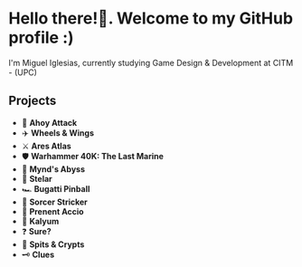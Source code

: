 # Hello there!👋. Welcome to my GitHub profile :)


I'm Miguel Iglesias, currently studying Game Design & Development at CITM - (UPC)

## Projects

- 🚢 **Ahoy Attack**
- ✈️ **Wheels & Wings**
- ⚔️ **Ares Atlas**  
- 🛡️ **Warhammer 40K: The Last Marine**   
- 🌌 **Mynd's Abyss**  
- 🌠 **Stelar**  
- 🏎️ **Bugatti Pinball**  
- 👾 **Sorcer Stricker**  
- 🌱 **Prenent Accio**  
- 🩻 **Kalyum**  
- ❓ **Sure?**  
- 🏺 **Spits & Crypts**  
- 🗝️ **Clues**  
